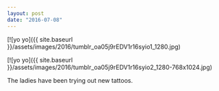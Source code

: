 ```yaml
---
layout: post
date: "2016-07-08"
---
```


[![yo yo]({{ site.baseurl }}/assets/images/2016/tumblr_oa05j9rEDV1r16syio1_1280.jpg)

[![yo yo]({{ site.baseurl }}/assets/images/2016/tumblr_oa05j9rEDV1r16syio2_1280-768x1024.jpg)

The ladies have been trying out new tattoos.
